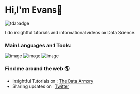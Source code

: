 # Hi,I'm Evans👋

![tdabadge](https://user-images.githubusercontent.com/66929420/229615207-a7f948ef-35d0-43bd-a24d-2a84ce98b9ed.png)


I do insightful tutorials and informational videos on Data Science.

### Main Languages and Tools:
![image](https://user-images.githubusercontent.com/66929420/230060992-154e898f-a8df-4496-a0e3-7f810b7a5473.png) ![image](https://user-images.githubusercontent.com/66929420/230061066-ea444a48-8c44-4407-bf0c-2d1226b8eb52.png) ![image](https://user-images.githubusercontent.com/66929420/230061354-898f9961-7c67-4d15-a0b0-6f2069b572f9.png)




### Find me around the web 🌎:
* Insightful Tutorials on : [The Data Armory](https://www.youtube.com/@thedataarmory)
* Sharing updates on : [Twitter](https://twitter.com/TheDataArmory)
